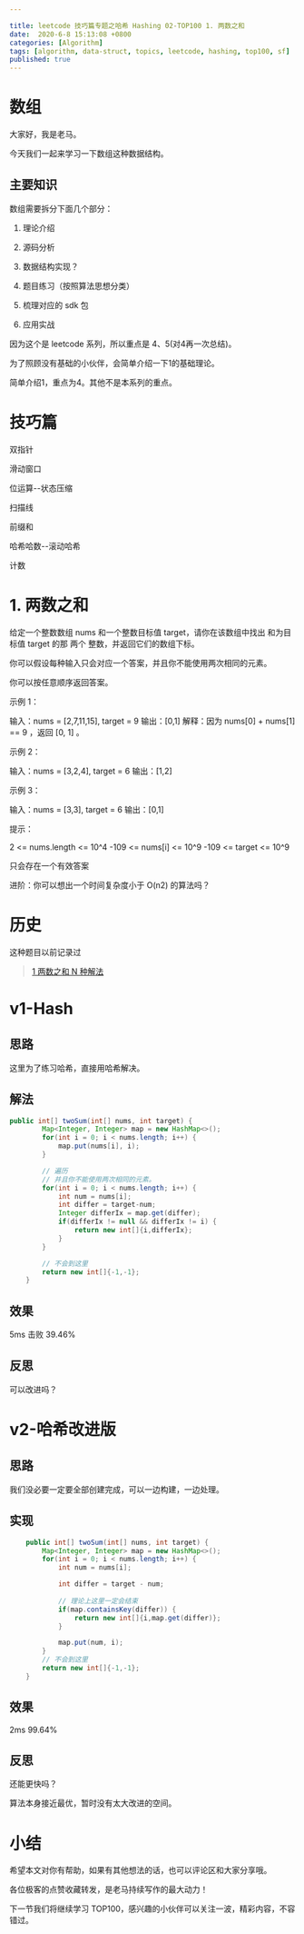 ```yaml
---

title: leetcode 技巧篇专题之哈希 Hashing 02-TOP100 1. 两数之和
date:  2020-6-8 15:13:08 +0800
categories: [Algorithm]
tags: [algorithm, data-struct, topics, leetcode, hashing, top100, sf]
published: true
---
```



# 数组

大家好，我是老马。

今天我们一起来学习一下数组这种数据结构。

## 主要知识

数组需要拆分下面几个部分：

1. 理论介绍

2. 源码分析

3. 数据结构实现？

4. 题目练习（按照算法思想分类）

5. 梳理对应的 sdk 包

6. 应用实战

因为这个是 leetcode 系列，所以重点是 4、5(对4再一次总结)。

为了照顾没有基础的小伙伴，会简单介绍一下1的基础理论。

简单介绍1，重点为4。其他不是本系列的重点。

# 技巧篇

双指针

滑动窗口

位运算--状态压缩

扫描线

前缀和

哈希哈数--滚动哈希

计数

# 1. 两数之和

给定一个整数数组 nums 和一个整数目标值 target，请你在该数组中找出 和为目标值 target  的那 两个 整数，并返回它们的数组下标。

你可以假设每种输入只会对应一个答案，并且你不能使用两次相同的元素。

你可以按任意顺序返回答案。

示例 1：

输入：nums = [2,7,11,15], target = 9
输出：[0,1]
解释：因为 nums[0] + nums[1] == 9 ，返回 [0, 1] 。

示例 2：

输入：nums = [3,2,4], target = 6
输出：[1,2]

示例 3：

输入：nums = [3,3], target = 6
输出：[0,1]
 

提示：

2 <= nums.length <= 10^4
-109 <= nums[i] <= 10^9
-109 <= target <= 10^9

只会存在一个有效答案

进阶：你可以想出一个时间复杂度小于 O(n2) 的算法吗？


# 历史

这种题目以前记录过

> [1 两数之和 N 种解法](https://houbb.github.io/2020/06/08/algorithm-000-leetcode-data-struct-001-array-03-001-two-sum)

# v1-Hash

## 思路

这里为了练习哈希，直接用哈希解决。

## 解法

```java
public int[] twoSum(int[] nums, int target) {
        Map<Integer, Integer> map = new HashMap<>();
        for(int i = 0; i < nums.length; i++) {
            map.put(nums[i], i);
        }

        // 遍历
        // 并且你不能使用两次相同的元素。
        for(int i = 0; i < nums.length; i++) {
            int num = nums[i];
            int differ = target-num;
            Integer differIx = map.get(differ);
            if(differIx != null && differIx != i) {
                return new int[]{i,differIx};
            }
        }

        // 不会到这里
        return new int[]{-1,-1};
    }
```

## 效果

5ms 击败 39.46%

## 反思

可以改进吗？

# v2-哈希改进版

## 思路

我们没必要一定要全部创建完成，可以一边构建，一边处理。

## 实现

```java
    public int[] twoSum(int[] nums, int target) {
        Map<Integer, Integer> map = new HashMap<>();
        for(int i = 0; i < nums.length; i++) {
            int num = nums[i];

            int differ = target - num;
            
            // 理论上这里一定会结束
            if(map.containsKey(differ)) {
                return new int[]{i,map.get(differ)};
            }

            map.put(num, i);
        }
        // 不会到这里
        return new int[]{-1,-1};
    }
```

## 效果

2ms  99.64%

## 反思

还能更快吗？

算法本身接近最优，暂时没有太大改进的空间。

# 小结

希望本文对你有帮助，如果有其他想法的话，也可以评论区和大家分享哦。

各位极客的点赞收藏转发，是老马持续写作的最大动力！

下一节我们将继续学习 TOP100，感兴趣的小伙伴可以关注一波，精彩内容，不容错过。


